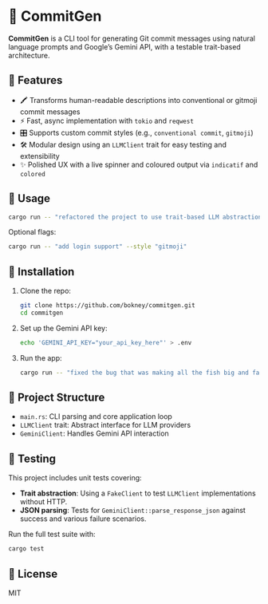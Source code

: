
# 🧠 CommitGen

**CommitGen** is a CLI tool for generating Git commit messages using natural language prompts and Google’s Gemini API, with a testable trait-based architecture.

## 📆 Features

* 🖍️ Transforms human-readable descriptions into conventional or gitmoji commit messages
* ⚡ Fast, async implementation with `tokio` and `reqwest`
* 🎛️ Supports custom commit styles (e.g., `conventional commit`, `gitmoji`)
* 🛠️ Modular design using an `LLMClient` trait for easy testing and extensibility
* ✨ Polished UX with a live spinner and coloured output via `indicatif` and `colored`

## 🚀 Usage

```bash
cargo run -- "refactored the project to use trait-based LLM abstraction"
```

Optional flags:

```bash
cargo run -- "add login support" --style "gitmoji"
```

## 🔧 Installation

1. Clone the repo:

   ```bash
   git clone https://github.com/bokney/commitgen.git
   cd commitgen
   ```

2. Set up the Gemini API key:

   ```bash
   echo 'GEMINI_API_KEY="your_api_key_here"' > .env
   ```

3. Run the app:

   ```bash
   cargo run -- "fixed the bug that was making all the fish big and fast"
   ```

## 📁 Project Structure

* `main.rs`: CLI parsing and core application loop
* `LLMClient` trait: Abstract interface for LLM providers
* `GeminiClient`: Handles Gemini API interaction

## 🧪 Testing

This project includes unit tests covering:

- **Trait abstraction**: Using a `FakeClient` to test `LLMClient` implementations without HTTP.
- **JSON parsing**: Tests for `GeminiClient::parse_response_json` against success and various failure scenarios.

Run the full test suite with:
```bash
cargo test
```

## 📜 License

MIT

